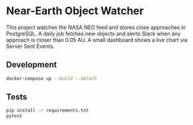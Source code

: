 # Near-Earth Object Watcher

This project watches the NASA NEO feed and stores close approaches in PostgreSQL. A
daily job fetches new objects and alerts Slack when any approach is closer than
0.05 AU. A small dashboard shows a live chart via Server Sent Events.

## Development

```bash
docker-compose up --build --detach
```

## Tests

```bash
pip install -r requirements.txt
pytest
```
